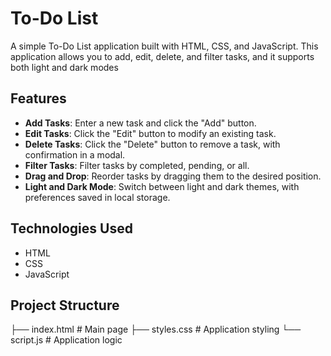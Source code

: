 # To-Do List

A simple To-Do List application built with HTML, CSS, and JavaScript. This application allows you to add, edit, delete, and filter tasks, and it supports both light and dark modes

## Features

- **Add Tasks**: Enter a new task and click the "Add" button.
- **Edit Tasks**: Click the "Edit" button to modify an existing task.
- **Delete Tasks**: Click the "Delete" button to remove a task, with confirmation in a modal.
- **Filter Tasks**: Filter tasks by completed, pending, or all.
- **Drag and Drop**: Reorder tasks by dragging them to the desired position.
- **Light and Dark Mode**: Switch between light and dark themes, with preferences saved in local storage.

## Technologies Used

- HTML
- CSS
- JavaScript


## Project Structure

├── index.html # Main page 
├── styles.css # Application styling 
└── script.js # Application logic
